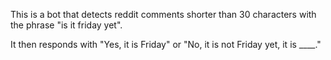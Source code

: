 This is a bot that detects reddit comments shorter than 30 characters with the phrase "is it friday yet".

It then responds with "Yes, it is Friday" or "No, it is not Friday yet, it is ____."
